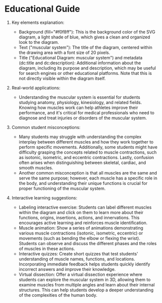 # Educational Guide
1. Key elements explanation:
   - Background (fill="#f0f8ff"): This is the background color of the SVG diagram, a light shade of blue, which gives a clean and organized look to the diagram.
   - Text ("muscular system"): The title of the diagram, centered within the drawing area with a font size of 20 pixels.
   - Title ("Educational Diagram: muscular system") and metadata (dc:title and dc:description): Additional information about the diagram, including its purpose and description, which may be useful for search engines or other educational platforms. Note that this is not directly visible within the diagram itself.

2. Real-world applications:
   - Understanding the muscular system is essential for students studying anatomy, physiology, kinesiology, and related fields. Knowing how muscles work can help athletes improve their performance, and it's critical for medical professionals who need to diagnose and treat injuries or disorders of the muscular system.

3. Common student misconceptions:
   - Many students may struggle with understanding the complex interplay between different muscles and how they work together to perform specific movements. Additionally, some students might have difficulty grasping the concepts related to muscle contractions, such as isotonic, isometric, and eccentric contractions. Lastly, confusion often arises when distinguishing between skeletal, cardiac, and smooth muscles.
   - Another common misconception is that all muscles are the same and serve the same purpose; however, each muscle has a specific role in the body, and understanding their unique functions is crucial for proper functioning of the muscular system.

4. Interactive learning suggestions:
   - Labeling interactive exercise: Students can label different muscles within the diagram and click on them to learn more about their functions, origins, insertions, actions, and innervations. This encourages active learning and reinforces muscle identification.
   - Muscle animation: Show a series of animations demonstrating various muscle contractions (isotonic, isometric, eccentric) or movements (such as bending the elbow or flexing the wrist). Students can observe and discuss the different phases and the roles of muscles in these actions.
   - Interactive quizzes: Create short quizzes that test students' understanding of muscle names, functions, and locations. Incorporating immediate feedback helps students quickly identify incorrect answers and improve their knowledge.
   - Virtual dissection: Offer a virtual dissection experience where students can explore the muscular system in 3D, allowing them to examine muscles from multiple angles and learn about their internal structures. This can help students develop a deeper understanding of the complexities of the human body.